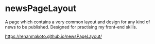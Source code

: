 # newsPageLayout
A page which contains a very common layout and design for any kind of news to be published. Designed for practising my front-end skills.

https://renanmakoto.github.io/newsPageLayout/
